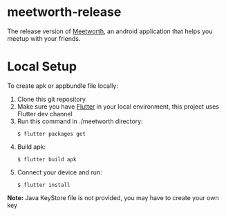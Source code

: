 # meetworth-release
The release version of [Meetworth](https://play.google.com/store/apps/details?id=com.jianyanli.meetworth), an android application that helps you meetup with your friends.

# Local Setup
To create apk or appbundle file locally:
1. Clone this git repository
2. Make sure you have [Flutter](https://flutter.dev/docs/get-started/install) in your local environment, this project uses Flutter dev channel
3. Run this command  in ./meetworth directory:
    ```
    $ flutter packages get
    ```
4. Build apk:
    ```
    $ flutter build apk
    ```
5. Connect your device and run:
    ```
    $ flutter install
    ```
**Note:**
Java KeyStore file is not provided, you may have to create your own key
